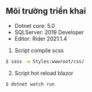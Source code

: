 ## Môi trường triển khai
- Dotnet core: 5.0
- SQLServer: 2019 Developer
- Editor: Rider 2021.1.4

1. Script compile scss
```bash
$ sass -w Styles:wwwroot/css/
```

2. Script hot reload blazor
```bash
$ dotnet watch run
```